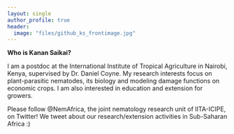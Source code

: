```yaml
---
layout: single
author_profile: true 
header:
  image: "files/github_ks_frontimage.jpg" 
--- 
```



**Who is Kanan Saikai?**

I am a postdoc at the International Institute of Tropical Agriculture in Nairobi, Kenya, supervised by Dr. Daniel Coyne.
My research interests focus on plant-parasitic nematodes, its biology and modeling damage functions on economic crops. I am also interested in education and extension for growers.

Please follow @NemAfrica, the joint nematology research unit of IITA-ICIPE, on Twitter!
We tweet about our research/extension activities in Sub-Saharan Africa :)

 
 
